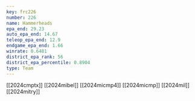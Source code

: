 ```yaml
---
key: frc226
number: 226
name: Hammerheads
epa_end: 29.23
auto_epa_end: 14.67
teleop_epa_end: 12.9
endgame_epa_end: 1.66
winrate: 0.6481
district_epa_rank: 56
district_epa_percentile: 0.8904
type: Team
---
```

[[2024cmptx]]
[[2024mibel]]
[[2024micmp4]]
[[2024micmp]]
[[2024mil]]
[[2024mitry]]
